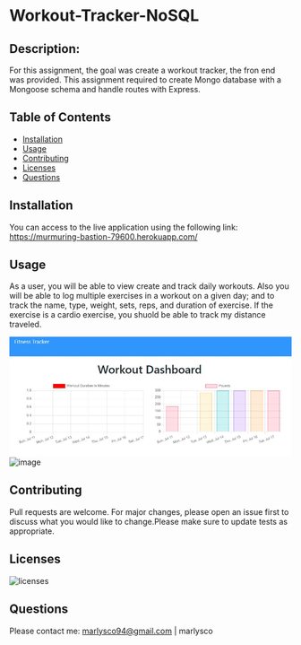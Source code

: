 # Workout-Tracker-NoSQL

 ## Description:
 For this assignment, the goal was create a workout tracker, the fron end was provided. This assignment required to create Mongo database with a Mongoose schema and handle routes with Express.

 ## Table of Contents
- [Installation](#Installation)
- [Usage](#Usage)
- [Contributing](#Contributing)
- [Licenses](#Licenses)
- [Questions](#Questions)

 ## Installation
 You can access to the live application using the following link:
 https://murmuring-bastion-79600.herokuapp.com/

 ## Usage
 As a user, you will be able to view create and track daily workouts. Also you will be able to log multiple exercises in a workout on a given day; and to track the name, type, weight, sets, reps, and duration of exercise. If the exercise is a cardio exercise, you shuold be able to track my distance traveled.
 
![image](https://github.com/marlysco/Workout-Tracker-NoSQL/blob/main/public/Dashboard.JPG)
![image](https://user-images.githubusercontent.com/44534982/126423917-e9c74183-f28f-41af-a4a6-cd7e59107062.png)

 ## Contributing
 Pull requests are welcome. For major changes, please open an issue first to discuss what you would like to change.Please make sure to update tests as appropriate.

 ## Licenses
 ![licenses](https://img.shields.io/badge/License-MIT-green.svg "License Badge")

 ## Questions
 Please contact me:
 marlysco94@gmail.com | marlysco
